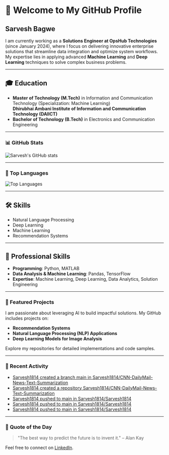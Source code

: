 # 👋 Welcome to My GitHub Profile

## Sarvesh Bagwe 

I am currently working as a **Solutions Engineer at OpsHub Technologies** (since January 2024), where I focus on delivering innovative enterprise solutions that streamline data integration and optimize system workflows. My expertise lies in applying advanced **Machine Learning** and **Deep Learning** techniques to solve complex business problems.

---

## 🎓 Education

- **Master of Technology (M.Tech)** in Information and Communication Technology (Specialization: Machine Learning)  
  **Dhirubhai Ambani Institute of Information and Communication Technology (DAIICT)**
- **Bachelor of Technology (B.Tech)** in Electronics and Communication Engineering

---

### 📊 GitHub Stats
![Sarvesh's GitHub stats](https://github-readme-stats.vercel.app/api?username=Sarvesh1814&show_icons=true&theme=radical)

---

### 🚀 Top Languages
![Top Languages](https://github-readme-stats.vercel.app/api/top-langs/?username=Sarvesh1814&layout=compact&theme=radical)

---

## 🛠️ Skills
<!--START_SECTION:skills-->
- Natural Language Processing
- Deep Learning
- Machine Learning
- Recommendation Systems
<!--END_SECTION:skills-->

---

## 💼 Professional Skills

- **Programming**: Python, MATLAB
- **Data Analysis & Machine Learning**: Pandas, TensorFlow
- **Expertise**: Machine Learning, Deep Learning, Data Analytics, Solution Engineering

---

### 📂 Featured Projects

I am passionate about leveraging AI to build impactful solutions. My GitHub includes projects on:
- **Recommendation Systems**
- **Natural Language Processing (NLP) Applications**
- **Deep Learning Models for Image Analysis**

Explore my repositories for detailed implementations and code samples.

---

### 🔄 Recent Activity
<!-- BLOG-POST-LIST:START -->
- [Sarvesh1814 created a branch main in Sarvesh1814/CNN-DailyMail-News-Text-Summarization](https://github.com/Sarvesh1814/CNN-DailyMail-News-Text-Summarization/compare/main)
- [Sarvesh1814 created a repository Sarvesh1814/CNN-DailyMail-News-Text-Summarization](https://github.com/Sarvesh1814/CNN-DailyMail-News-Text-Summarization//)
- [Sarvesh1814 pushed to main in Sarvesh1814/Sarvesh1814](https://github.com/Sarvesh1814/Sarvesh1814/compare/8fba2f1f4d...ea90a6cf88)
- [Sarvesh1814 pushed to main in Sarvesh1814/Sarvesh1814](https://github.com/Sarvesh1814/Sarvesh1814/compare/918d49abc0...8fba2f1f4d)
- [Sarvesh1814 pushed to main in Sarvesh1814/Sarvesh1814](https://github.com/Sarvesh1814/Sarvesh1814/compare/e750d1b0f4...918d49abc0)
<!-- BLOG-POST-LIST:END -->

---

### 💬 Quote of the Day
<!--START_SECTION:quote-->
> "The best way to predict the future is to invent it." – Alan Kay
<!--END_SECTION:quote-->

Feel free to connect on [LinkedIn](https://www.linkedin.com/in/sarvesh-bagwe-a482791a4).
